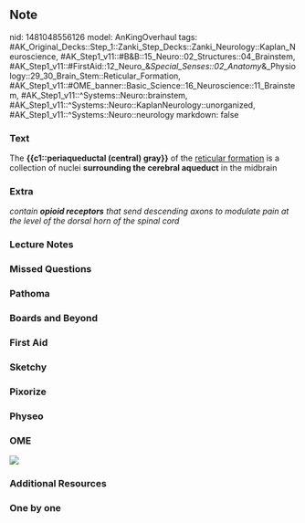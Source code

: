 ## Note
nid: 1481048556126
model: AnKingOverhaul
tags: #AK_Original_Decks::Step_1::Zanki_Step_Decks::Zanki_Neurology::Kaplan_Neuroscience, #AK_Step1_v11::#B&B::15_Neuro::02_Structures::04_Brainstem, #AK_Step1_v11::#FirstAid::12_Neuro_&_Special_Senses::02_Anatomy_&_Physiology::29_30_Brain_Stem::Reticular_Formation, #AK_Step1_v11::#OME_banner::Basic_Science::16_Neuroscience::11_Brainstem, #AK_Step1_v11::^Systems::Neuro::brainstem, #AK_Step1_v11::^Systems::Neuro::KaplanNeurology::unorganized, #AK_Step1_v11::^Systems::Neuro::neurology
markdown: false

### Text
<div>
  The <b>{{c1::periaqueductal (central) gray}}</b> of the
  <u>reticular formation</u> is a collection of nuclei
  <b>surrounding the cerebral aqueduct</b> in the midbrain
</div>

### Extra
<i>contain <b>opioid receptors</b> that send descending axons to
modulate pain at the level of the dorsal horn of the spinal
cord</i>

### Lecture Notes


### Missed Questions


### Pathoma


### Boards and Beyond


### First Aid


### Sketchy


### Pixorize


### Physeo


### OME
<div class="ome-widget">
  <a href=
  "https://onlinemeded.org/spa/neuroscience/brainstem/acquire?ref=anki">
  <img src="_OME_AnkiFlashcards_Lesson_3.png"></a>
</div>

### Additional Resources


### One by one

